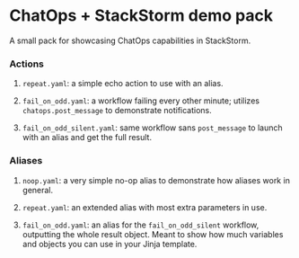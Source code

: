 # ChatOps + StackStorm demo pack

A small pack for showcasing ChatOps capabilities in StackStorm.

### Actions

1. `repeat.yaml`: a simple echo action to use with an alias.

2. `fail_on_odd.yaml`: a workflow failing every other minute; utilizes `chatops.post_message` to demonstrate notifications.

3. `fail_on_odd_silent.yaml`: same workflow sans `post_message` to launch with an alias and get the full result.

### Aliases

1. `noop.yaml`: a very simple no-op alias to demonstrate how aliases work in general.

2. `repeat.yaml`: an extended alias with most extra parameters in use.

3. `fail_on_odd.yaml`: an alias for the `fail_on_odd_silent` workflow, outputting the whole result object. Meant to show how much variables and objects you can use in your Jinja template.
